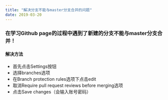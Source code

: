 ```yaml
---
title: "解决分支不能与master分支合并的问题"
date: 2019-03-20
---
```

### 在学习Github page的过程中遇到了新建的分支不能与master分支合并！
#### 解决方法

* 首先点击Settings按钮
* 选择branches选项
* 在Branch protection rules选项下点击edit
* 取消Require pull request reviews before merging选项
* 点击Save changes（会输入账号密码）
